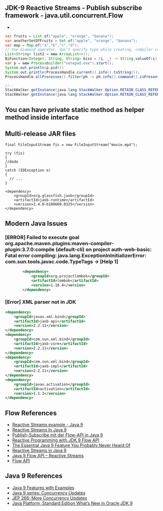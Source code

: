 ## JDK-9 Reactive Streams - Publish subscribe framework - java.util.concurrent.Flow
*
 ```java
 var fruits = List.of("apple", "orange", "banana");
 var anotherSetOfFruits = Set.of("apple", "orange", "banana");
 var map = Map.of("a","b","c","d");
 // Use diamond operator, don't specify type while creating, compiler could infer 
 List<String> list2 = new ArrayList<>();
 BiFunction<Integer, String, String> biss = (i, _) -> String.valueOf(i);
 var p = new ProcessBuilder("notepad.exe").start();
 System.out.println(p.pid())
 System.out.println(ProcessHandle.current().info().toString());
 ProcessHandle.allProcesses().filter(ph -> ph.info().command().isPresent()).limit(4).forEach(p -> System.out.printf("Process id: %s%n", p.info().toString()));
 
 //--
 StackWalker.getInstance(java.lang.StackWalker.Option.RETAIN_CLASS_REFERENCE).getCallerClass()
 StackWalker.getInstance(java.lang.StackWalker.Option.RETAIN_CLASS_REFERENCE).forEach(System.out::println)
 ```
## You can have private static method as helper method inside interface
## Multi-release JAR files
```
final FileInputStream fis = new FileInputStream("movie.mp4");

try (fis) 
{
//dodo
} 
catch (IOException e) 
{
  // ...
}
```

```jdk11
<dependency>
    <groupId>org.glassfish.jaxb</groupId>
    <artifactId>jaxb-runtime</artifactId>
    <version>2.4.0-b180608.0325</version>
</dependency>
```

## Modern Java Issues
### [ERROR] Failed to execute goal org.apache.maven.plugins:maven-compiler-plugin:3.7.0:compile (default-cli) on project auth-web-basic: Fatal error compiling: java.lang.ExceptionInInitializerError: com.sun.tools.javac.code.TypeTags -> [Help 1]
```xml
		<dependency>
			<groupId>org.projectlombok</groupId>
			<artifactId>lombok</artifactId>
			<version>1.18.4</version>
		</dependency>
```
### [Error] XML parser not in JDK

```xml
<dependency>
    <groupId>javax.xml.bind</groupId>
    <artifactId>jaxb-api</artifactId>
    <version>2.2.11</version>
</dependency>
<dependency>
    <groupId>com.sun.xml.bind</groupId>
    <artifactId>jaxb-core</artifactId>
    <version>2.2.11</version>
</dependency>
<dependency>
    <groupId>com.sun.xml.bind</groupId>
    <artifactId>jaxb-impl</artifactId>
    <version>2.2.11</version>
</dependency>
<dependency>
    <groupId>javax.activation</groupId>
    <artifactId>activation</artifactId>
    <version>1.1.1</version>
</dependency>
```

## Flow References
* [Reactive Streams example - Java 9](https://aboullaite.me/reactive-streams-example-java-9/)
* [Reactive Streams In Java 9](https://www.javagists.com/reactive-streams-java-9)
* [Publish-Subscribe mit der Flow-API in Java 9](https://blog.oio.de/2018/05/04/publish-subscribe-mit-der-flow-api-in-java-9/)
* [Reactive Programming with JDK 9 Flow API](https://community.oracle.com/docs/DOC-1006738)
* [The Essential Java 9 Feature You Probably Never Heard Of](https://blog.takipi.com/the-essential-java-9-feature-you-probably-never-heard-of/)
* [Reactive Streams in Java 9](https://dzone.com/articles/reactive-streams-in-java-9)
* [Java 9 Flow API – Reactive Streams](https://grokonez.com/java/java-9/java-9-flow-api-reactive-streams)
* [Flow API](https://docs.oracle.com/javase/9/docs/api/java/util/concurrent/Flow.html)
## Java 9 References
* [Java 9 Features with Examples](https://www.journaldev.com/13121/java-9-features-with-examples)
* [Java 9 series: Concurrency Updates](https://www.voxxed.com/2016/10/java-9-series-concurrency-updates/)
* [JEP 266: More Concurrency Updates](http://openjdk.java.net/jeps/266)
* [Java Platform, Standard Edition What’s New in Oracle JDK 9](https://docs.oracle.com/javase/9/whatsnew/toc.htm)

